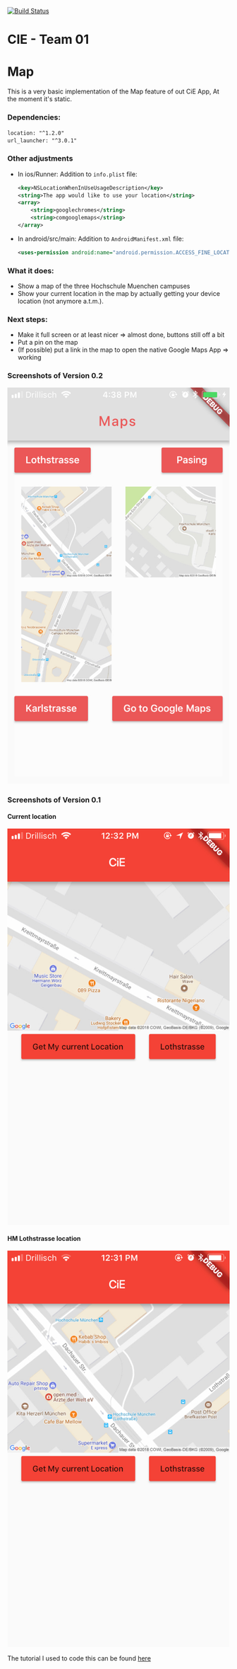 [![Build Status](https://travis-ci.org/mobileappdevhm/dev-team-1-cie-app-in-flutter.svg?branch=master)](https://travis-ci.org/mobileappdevhm/dev-team-1-cie-app-in-flutter)

# CIE - Team 01

# Map
This is a very basic implementation of the Map feature of out CiE App,
At the moment it's static.

### Dependencies:
`location: "^1.2.0"`  
`url_launcher: "^3.0.1"`  

### Other adjustments
* In ios/Runner: Addition to `info.plist` file:
    ```xml
    <key>NSLocationWhenInUseUsageDescription</key>
    <string>The app would like to use your location</string>
    <array>
    	<string>googlechromes</string>
    	<string>comgooglemaps</string>
	</array>
    ```

* In android/src/main: Addition to `AndroidManifest.xml` file:
    ```xml
    <uses-permission android:name="android.permission.ACCESS_FINE_LOCATION"/>
    ```

### What it does:
* Show a map of the three Hochschule Muenchen campuses
* Show your current location in the map by actually getting your device location (not anymore a.t.m.). 

### Next steps:
* Make it full screen or at least nicer => almost done, buttons still off a bit
* Put a pin on the map
* (If possible) put a link in the map to open the native Google Maps App => working

### Screenshots of Version 0.2
![Better looking Map](images/cie_map_improved.jpeg)

### Screenshots of Version 0.1
#### Current location  

![Current location](images/cie_map_current_loc.jpeg)

#### HM Lothstrasse location
![HM Lothstrasse location](images/cie_map_lothstrasse.jpeg)

The tutorial I used to code this can be found [here](https://ericwindmill.com/zero-to-one-with-flutter-google-maps-app-pt-1/)
